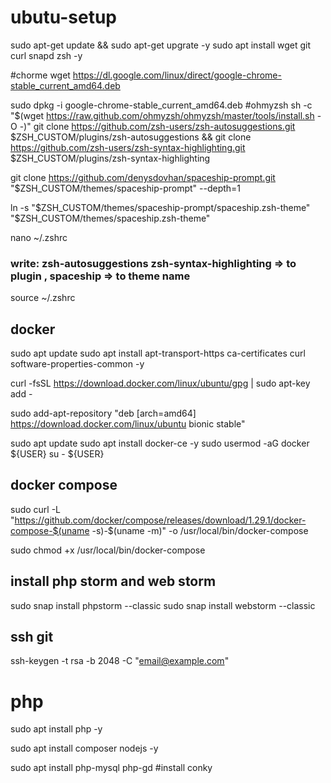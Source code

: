 # ubutu-setup

sudo apt-get update && sudo apt-get upgrate -y
sudo apt install wget git curl snapd zsh -y

#chorme
wget https://dl.google.com/linux/direct/google-chrome-stable_current_amd64.deb

sudo dpkg -i google-chrome-stable_current_amd64.deb
#ohmyzsh
 sh -c "$(wget https://raw.github.com/ohmyzsh/ohmyzsh/master/tools/install.sh -O -)"
 git clone https://github.com/zsh-users/zsh-autosuggestions.git $ZSH_CUSTOM/plugins/zsh-autosuggestions && 
 git clone https://github.com/zsh-users/zsh-syntax-highlighting.git $ZSH_CUSTOM/plugins/zsh-syntax-highlighting

git clone https://github.com/denysdovhan/spaceship-prompt.git "$ZSH_CUSTOM/themes/spaceship-prompt" --depth=1


ln -s "$ZSH_CUSTOM/themes/spaceship-prompt/spaceship.zsh-theme" "$ZSH_CUSTOM/themes/spaceship.zsh-theme" 

 nano ~/.zshrc

 ### write:  zsh-autosuggestions zsh-syntax-highlighting => to plugin , spaceship => to theme name

  source ~/.zshrc


  ## docker

  sudo apt update
sudo apt install apt-transport-https ca-certificates curl software-properties-common -y

curl -fsSL https://download.docker.com/linux/ubuntu/gpg | sudo apt-key add -



sudo add-apt-repository "deb [arch=amd64] https://download.docker.com/linux/ubuntu bionic stable"

sudo apt update
sudo apt install docker-ce -y
sudo usermod -aG docker ${USER}
su - ${USER}

## docker compose
sudo curl -L "https://github.com/docker/compose/releases/download/1.29.1/docker-compose-$(uname -s)-$(uname -m)" -o /usr/local/bin/docker-compose

sudo chmod +x /usr/local/bin/docker-compose


## install php storm and web storm
sudo snap install phpstorm --classic
sudo snap install webstorm --classic

## ssh git
ssh-keygen -t rsa -b 2048 -C "email@example.com"

# php 
sudo apt install php -y

sudo apt install composer nodejs -y

sudo apt install php-mysql php-gd 
#install conky
